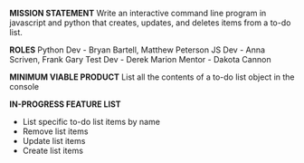 **MISSION STATEMENT**
Write an interactive command line program in javascript and python that creates, updates, and deletes items from a to-do list.

**ROLES**
Python Dev - Bryan Bartell, Matthew Peterson
JS Dev - Anna Scriven, Frank Gary
Test Dev - Derek Marion
Mentor - Dakota Cannon

**MINIMUM VIABLE PRODUCT**
List all the contents of a to-do list object in the console

**IN-PROGRESS FEATURE LIST**
 - List specific to-do list items by name
 - Remove list items
 - Update list items
 - Create list items
